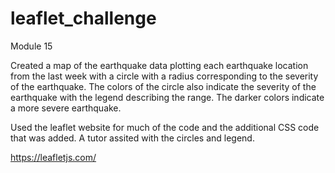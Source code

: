 # leaflet_challenge
Module 15

Created a map of the earthquake data plotting each earthquake location from the last week with a circle with a radius corresponding to the severity of the earthquake.
The colors of the circle also indicate the severity of the earthquake with the legend describing the range.  The darker colors indicate a more severe earthquake.

Used the leaflet website for much of the code and the additional CSS code that was added.  A tutor assited with the circles and legend.  

https://leafletjs.com/

